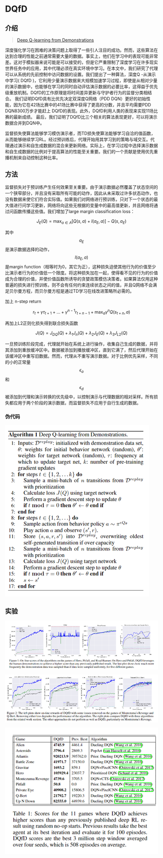 # DQfD

## 介绍

> [Deep Q-learning from Demonstrations](https://arxiv.org/pdf/1704.03732.pdf)

深度强化学习在困难的决策问题上取得了一些引人注目的成功。然而，这些算法在达到合理的性能之前通常需要大量的数据。事实上，他们在学习中的表现可能非常差。这对于模拟器来说可能是可以接受的，但是它严重限制了深度学习在许多现实世界任务中的应用，其中代理必须在真实环境中学习。在本文中，我们研究了代理可以从系统的先前控制中访问数据的设置。我们提出了一种算法，深度Q -从演示中学习\( DQfD \)，它利用少量演示数据来大规模加速学习过程，即使是从相对少量的演示数据中，也能够在学习的同时自动评估演示数据的必要比率，这得益于优先级重放机制。DQfD的工作原理是将时间差异更新与守护者行为的监督分类相结合。 我们证明DQfD具有比优先决定双深度Q网络（PDD DQN）更好的初始性能，因为它在42场比赛中的41场比赛中获得了更高的分数，并且平均需要PDD DQN8300万步才能赶上 DQfD的表现。此外，DQfD利用人类的表现来实现11场比赛的最新成绩。 最后，我们证明了DQfD比三个相关的算法表现更好，可以将演示数据合并到DQN中。

监督损失使算法能够学习模仿演示者，而TD损失使算法能够学习自洽的值函数，从而能够继续学习RL。经过预训练后，代理开始用其学习到的策略与域交互。代理通过演示和自生成数据的混合来更新网络。实际上，在学习过程中选择演示数据和自生成数据的比例对于提高算法的性能至关重要。我们的一个贡献是使用优先重播机制来自动控制这种比率。

## 方法

监督损失对于预训练产生任何效果至关重要。由于演示数据必然覆盖了状态空间的一个狭窄部分，并且没有采取所有可能的动作，因此从未采取过许多状态动作，也没有数据来使它们符合实际值。如果我们对网络进行预训练，只对下一个状态的最大值进行问学习更新，网络将向这些无根据的变量中的最高值更新，并且网络将通过问函数传播这些值。我们增加了large margin classification loss：

$$
J_{E}(Q)=\max _{a \in A}\left[Q(s, a)+l\left(a_{E}, a\right)\right]-Q\left(s, a_{E}\right)
$$

其中 $$a_{E}$$ 是演示数据选择的动作， $$l\left(a_{E}, a\right)$$ 是margin function（相等时为0，其它为正），这种损失迫使其他行为的价值至少比演示者行为的价值低一个限度。将这种损失加在一起，使得看不见的行为的价值成为合理的价值，并使价值函数所诱导的贪婪政策模仿决策者。如果算法仅用这种普遍的损失进行预训练，则不会有任何约束连续状态之间的值，并且Q网络不会满足贝尔曼方程，而贝尔曼方程是通过TD学习在线改进策略所必需的。

加上 n-step return

$$
r_{t}+\gamma \tau_{t+1}+\ldots+\gamma^{n-1} r_{t+n-1}+\max _{a} \gamma^{n} Q\left(s_{t+n}, a\right)
$$

再加上L2正则化损失得到联合损失函数

$$J(Q)=J_{D Q}(Q)+\lambda_{1} J_{n}(Q)+\lambda_{2} J_{E}(Q)+\lambda_{3} J_{L 2}(Q)$$

一旦预训练阶段完成，代理就开始在系统上进行操作，收集自己生成的数据，并将其添加到重放缓冲区中。数据被添加到播放缓冲区，直到它满了，然后代理开始在该缓冲区中重写旧数据。然而，代理从不重写演示数据。对于比例优先采样，不同的小的正常量 $$\epsilon_{a}$$和$$\epsilon_{d}$$  被添加到代理和演示转换的优先级中，以控制演示与代理数据的相对采样。所有损失都应用于两个阶段的演示数据，而监督损失不应用于自行生成的数据。

### 伪代码

![](../../.gitbook/assets/image%20%2833%29.png)

## 实验

![](../../.gitbook/assets/image%20%2848%29.png)

![](../../.gitbook/assets/image%20%2858%29.png)

![](../../.gitbook/assets/image%20%2885%29.png)





